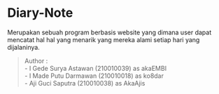 # Diary-Note
Merupakan sebuah program berbasis website yang dimana user dapat mencatat hal hal yang menarik yang mereka alami setiap hari yang dijalaninya.
<br>
>Author :
><br> - I Gede Surya Astawan (210010039) as akaEMBI
><br> - I Made Putu Darmawan (210010018) as ko8dar
><br> - Aji Guci Saputra (210010038) as AkaAjis
